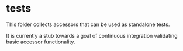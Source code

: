 tests
=====

This folder collects accessors that can be used as standalone tests.

It is currently a stub towards a goal of continuous integration validating basic accessor functionality.

